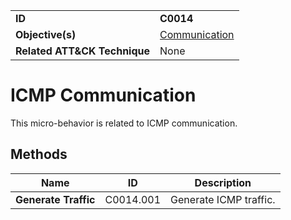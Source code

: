 |||
|---|---|
|**ID**|**C0014**|
|**Objective(s)**|[Communication](../communication)|
|**Related ATT&CK Technique**|None|


ICMP Communication
==================
This micro-behavior is related to ICMP communication. 

Methods
-------
|Name|ID|Description|
|---|---|---|
|**Generate Traffic**|C0014.001|Generate ICMP traffic.|
